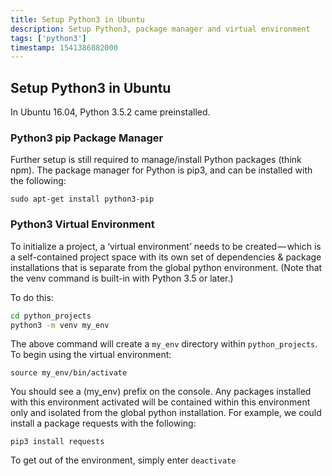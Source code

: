```yaml
---
title: Setup Python3 in Ubuntu
description: Setup Python3, package manager and virtual environment
tags: ['python3']
timestamp: 1541386882000
---
```


## Setup Python3 in Ubuntu

In Ubuntu 16.04, Python 3.5.2 came preinstalled.

### Python3 pip Package Manager

Further setup is still required to manage/install Python packages (think npm). The package manager for Python is pip3, and can be installed with the following:

`sudo apt-get install python3-pip`

### Python3 Virtual Environment

To initialize a project, a ‘virtual environment’ needs to be created — which is a self-contained project space with its own set of dependencies & package installations that is separate from the global python environment. (Note that the venv command is built-in with Python 3.5 or later.)

To do this:

```sh
cd python_projects
python3 -m venv my_env
```
The above command will create a `my_env` directory within `python_projects`. To begin using the virtual environment:

`source my_env/bin/activate`

You should see a (my_env) prefix on the console. Any packages installed with this environment activated will be contained within this environment only and isolated from the global python installation. For example, we could install a package requests with the following:

`pip3 install requests`

To get out of the environment, simply enter `deactivate`
